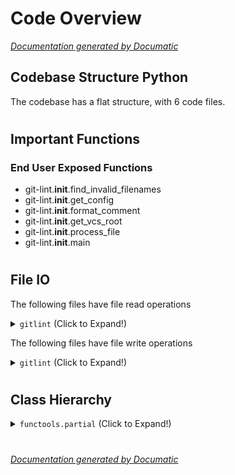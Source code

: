 # Code Overview

[_Documentation generated by Documatic_](https://www.documatic.com)

<!---Documatic-section-Codebase Structure Python-start--->
## Codebase Structure Python

The codebase has a flat structure, with 6 code files.

# #
<!---Documatic-section-Codebase Structure Python-end--->

<!---Documatic-section-Important Functions-start--->
## Important Functions

<!---Documatic-block-important_funcs-start--->
<!---Documatic-block-end_user_funcs-start--->
### End User Exposed Functions

* git-lint.__init__.find_invalid_filenames
* git-lint.__init__.get_config
* git-lint.__init__.format_comment
* git-lint.__init__.get_vcs_root
* git-lint.__init__.process_file
* git-lint.__init__.main
<!---Documatic-block-end_user_funcs-end--->
<!---Documatic-block-important_funcs-end--->

# #
<!---Documatic-section-Important Functions-end--->

<!---Documatic-section-File IO-start--->
## File IO

<!---Documatic-block-file_io-start--->
The following files have file read operations

<!---Documatic-block-gitlint-start--->
<details>
	<summary><code>gitlint</code> (Click to Expand!)</summary>

* gitlint.__init__
* gitlint.utils
</details>
<!---Documatic-block-gitlint-end--->

The following files have file write operations

<!---Documatic-block-gitlint-start--->
<details>
	<summary><code>gitlint</code> (Click to Expand!)</summary>

* gitlint.utils
</details>
<!---Documatic-block-gitlint-end--->
<!---Documatic-block-file_io-end--->

# #
<!---Documatic-section-File IO-end--->

<!---Documatic-section-Class Hierarchy-start--->
## Class Hierarchy

<!---Documatic-block-functools.partial-start--->
<details>
	<summary><code>functools.partial</code> (Click to Expand!)</summary>

* gitlint.linters.Partial
</details>
<!---Documatic-block-functools.partial-end--->

# #
<!---Documatic-section-Class Hierarchy-end--->

[_Documentation generated by Documatic_](https://www.documatic.com)